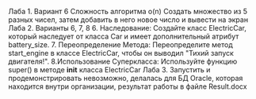 Лаба 1. Вариант 6 Сложность алгоритма o(n)
Создать множество из 5 разных чисел, затем добавить в него новое число и вывести на экран
Лаба 2. Варианты 6, 7, 8
6. Наследование: Создайте класс ElectricCar, который наследует от класса Car и имеет дополнительный атрибут battery_size.
7. Переопределение Метода: Переопределите метод start_engine в классе ElectricCar, чтобы он выводил "Тихий запуск двигателя!".
8.Использование Суперкласса: Используйте функцию super() в методе __init__ класса ElectricCar
Лаба 3. Запустить и продемонстрировать невозможно, делалась для БД Oracle, которая находится внутри организации, результат работы
в файле Result.docx
